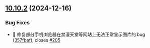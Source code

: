 ## [10.10.2](https://github.com/hymbz/ComicReadScript/compare/v10.10.1...v10.10.2) (2024-12-16)


### Bug Fixes

* :bug: 修复部分手机浏览器在禁漫天堂等网站上无法正常显示图片的 bug ([357fbaf](https://github.com/hymbz/ComicReadScript/commit/357fbaf3468d11b3f7d64af666a6995ed96eaa8f)), closes [#205](https://github.com/hymbz/ComicReadScript/issues/205)
